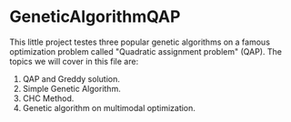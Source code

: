 # GeneticAlgorithmQAP

This little project testes three popular genetic algorithms on a famous optimization problem called "Quadratic assignment problem" (QAP). 
The topics we will cover in this file are:
1. QAP and Greddy solution.
2. Simple Genetic Algorithm.
3. CHC Method.
4. Genetic algorithm on multimodal optimization.
